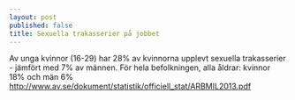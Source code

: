 ```yaml
---
layout: post
published: false
title: Sexuella trakasserier på jobbet
---
```


Av unga kvinnor (16-29) har 28% av kvinnorna upplevt sexuella trakasserier - jämfört med 7% av männen. För hela befolkningen, alla åldrar: kvinnor 18% och män 6% http://www.av.se/dokument/statistik/officiell_stat/ARBMIL2013.pdf